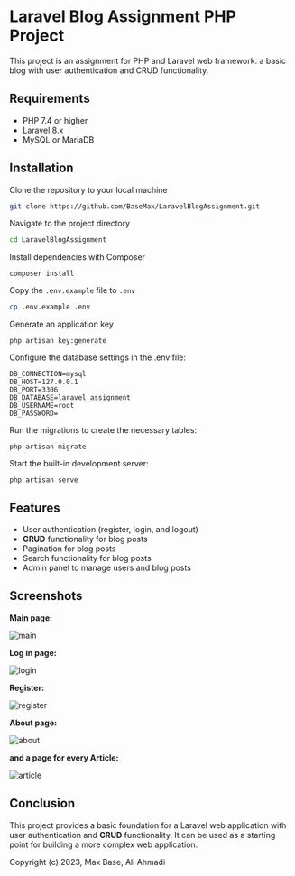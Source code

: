 # Laravel Blog Assignment PHP Project

This project is an assignment for PHP and Laravel web framework. a basic blog with user authentication and CRUD functionality.

## Requirements
- PHP 7.4 or higher
- Laravel 8.x
- MySQL or MariaDB

## Installation

Clone the repository to your local machine

```bash
git clone https://github.com/BaseMax/LaravelBlogAssignment.git
```

Navigate to the project directory

```bash
cd LaravelBlogAssignment
```

Install dependencies with Composer

```
composer install
```

Copy the `.env.example` file to `.env`

```bash
cp .env.example .env
```

Generate an application key

```
php artisan key:generate
```

Configure the database settings in the .env file:

```
DB_CONNECTION=mysql
DB_HOST=127.0.0.1
DB_PORT=3306
DB_DATABASE=laravel_assignment
DB_USERNAME=root
DB_PASSWORD=
```

Run the migrations to create the necessary tables:

```
php artisan migrate
```

Start the built-in development server:

```
php artisan serve
```

## Features

- User authentication (register, login, and logout)
- **CRUD** functionality for blog posts
- Pagination for blog posts
- Search functionality for blog posts
- Admin panel to manage users and blog posts

## Screenshots

**Main page:**

![main](https://user-images.githubusercontent.com/107758775/231650224-dd078a9d-6422-4178-aafe-3cef55871059.png)

**Log in page:**

![login](https://user-images.githubusercontent.com/107758775/231650410-e87bb445-c9ac-4c78-b4ff-f10e2dc7f9a3.png)

**Register:**

![register](https://user-images.githubusercontent.com/107758775/231650515-65fae032-cc36-43bf-a08d-f3c5e718176e.png)

**About page:**

![about](https://user-images.githubusercontent.com/107758775/231650566-7fd95607-37db-4218-ab3c-779d86fcc6ef.png)

**and a page for every Article:**

![article](https://user-images.githubusercontent.com/107758775/231650737-39736b2c-3a8c-407c-a2d6-293c9d8e2254.png)

## Conclusion

This project provides a basic foundation for a Laravel web application with user authentication and **CRUD** functionality. It can be used as a starting point for building a more complex web application.

Copyright (c) 2023, Max Base, Ali Ahmadi
